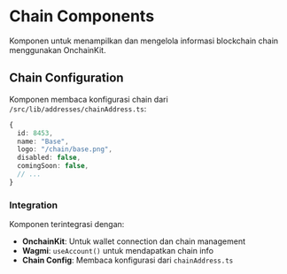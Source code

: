 # Chain Components

Komponen untuk menampilkan dan mengelola informasi blockchain chain menggunakan OnchainKit.

## Chain Configuration

Komponen membaca konfigurasi chain dari `/src/lib/addresses/chainAddress.ts`:

```typescript
{
  id: 8453,
  name: "Base",
  logo: "/chain/base.png",
  disabled: false,
  comingSoon: false,
  // ...
}
```

### Integration

Komponen terintegrasi dengan:
- **OnchainKit**: Untuk wallet connection dan chain management
- **Wagmi**: `useAccount()` untuk mendapatkan chain info
- **Chain Config**: Membaca konfigurasi dari `chainAddress.ts`





